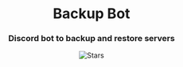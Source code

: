 <div align="center">
    <h1>Backup Bot</h1>
    <h3 align="center">Discord bot to backup and restore servers</h3>
    <img alt="Stars" src="https://img.shields.io/github/stars/mekb-turtle/backup-bot?display_name=tag&style=for-the-badge" />
</div>
